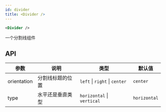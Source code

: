 ```yaml
---
id: divider
title: <Divider />
---
```


```xml
<Divider />
```

一个分割线组件

## API

| 参数        | 说明             | 类型                          | 默认值       | 
| ----------- | --------------- | ---------------------------- | ----------- | 
| orientation | 分割线标题的位置 | `left` \| `right` \| `center` | `center`     | 
| type        | 水平还是垂直类型 | `horizontal` \| `vertical`    | `horizontal` | 
